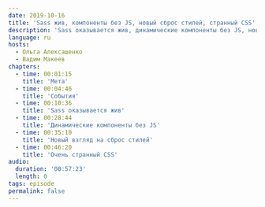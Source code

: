 ```yaml
---
date: 2019-10-16
title: 'Sass жив, компоненты без JS, новый сброс стилей, странный CSS'
description: 'Sass оказывается жив, динамические компоненты без JS, новый взгляд на сброс стилей, очень странный CSS.'
language: ru
hosts:
  - Ольга Алексашенко
  - Вадим Макеев
chapters:
  - time: 00:01:15
    title: 'Мета'
  - time: 00:04:46
    title: 'События'
  - time: 00:10:36
    title: 'Sass оказывается жив'
  - time: 00:28:44
    title: 'Динамические компоненты без JS'
  - time: 00:35:10
    title: 'Новый взгляд на сброс стилей'
  - time: 00:46:20
    title: 'Очень странный CSS'
audio:
  duration: '00:57:23'
  length: 0
tags: episode
permalink: false
---
```

